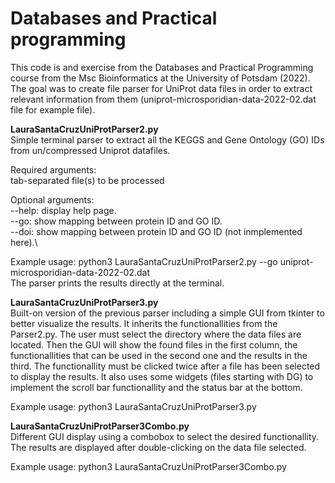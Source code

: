 # Databases and Practical programming

This code is and exercise from the Databases and Practical Programming course from the Msc Bioinformatics at the University of Potsdam (2022). The goal was to create file parser for UniProt data files in order to extract relevant information from them (uniprot-microsporidian-data-2022-02.dat file for example file).

**LauraSantaCruzUniProtParser2.py**\
Simple terminal parser to extract all the KEGGS and Gene Ontology (GO) IDs from un/compressed Uniprot datafiles.

Required arguments:\
tab-separated file(s) to be processed

Optional arguments:\
   --help: display help page.\
   --go: show mapping between protein ID and GO ID.\
   --doi: show mapping between protein ID and GO ID (not inmplemented here).\

Example usage: python3 LauraSantaCruzUniProtParser2.py --go uniprot-microsporidian-data-2022-02.dat\
The parser prints the results directly at the terminal.

**LauraSantaCruzUniProtParser3.py**\
Built-on version of the previous parser including a simple GUI from tkinter to better visualize the results. It inherits the functionallities from the Parser2.py.
The user must select the directory where the data files are located. Then the GUI will show the found files in the first column, the functionallities that can be used in the second one and the results in the third. The functionallity must be clicked twice after a file has been selected to display the results.
It also uses some widgets (files starting with DG) to implement the scroll bar functionallity and the status bar at the bottom. 

Example usage: python3 LauraSantaCruzUniProtParser3.py

**LauraSantaCruzUniProtParser3Combo.py**\
Different GUI display using a combobox to select the desired functionallity. The results are displayed after double-clicking on the data file selected.

Example usage: python3 LauraSantaCruzUniProtParser3Combo.py
